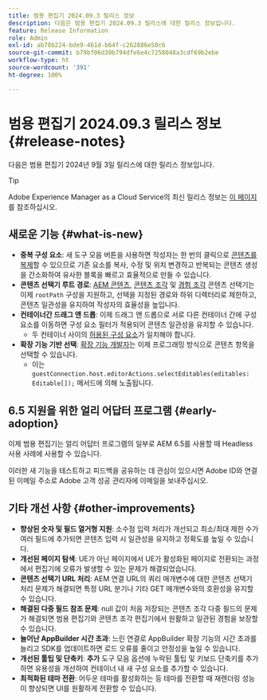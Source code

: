 ```yaml
---
title: 범용 편집기 2024.09.3 릴리스 정보
description: 다음은 범용 편집기 2024.09.3 릴리스에 대한 릴리스 정보입니다.
feature: Release Information
role: Admin
exl-id: ab78b224-bde9-461d-b64f-c262886e50c6
source-git-commit: b79bf06d30b794dfe6e4c7258048a3cdf69b2ebe
workflow-type: ht
source-wordcount: '391'
ht-degree: 100%

---
```


# 범용 편집기 2024.09.3 릴리스 정보 {#release-notes}

다음은 범용 편집기 2024년 9월 3일 릴리스에 대한 릴리스 정보입니다.

>[!TIP]
>
>Adobe Experience Manager as a Cloud Service의 최신 릴리스 정보는 [이 페이지](/help/release-notes/release-notes-cloud/release-notes-current.md)를 참조하십시오.

## 새로운 기능 {#what-is-new}

* **중복 구성 요소**: 새 도구 모음 버튼을 사용하면 작성자는 한 번의 클릭으로 [콘텐츠를 복제](/help/sites-cloud/authoring/universal-editor/authoring.md#duplicating-components)할 수 있으므로 기존 요소를 복사, 수정 및 위치 변경하고 반복되는 콘텐츠 생성을 간소화하여 유사한 블록을 빠르고 효율적으로 만들 수 있습니다.
* **콘텐츠 선택기 루트 경로**: [AEM 콘텐츠](/help/implementing/universal-editor/field-types.md#aem-content), [콘텐츠 조각](/help/implementing/universal-editor/field-types.md#content-fragment) 및 [경험 조각](/help/implementing/universal-editor/field-types.md#experience-fragment) 콘텐츠 선택기는 이제 `rootPath` 구성을 지원하고, 선택을 지정된 경로와 하위 디렉터리로 제한하고, 콘텐츠 일관성을 유지하여 작성자의 효율성을 높입니다.
* **컨테이너간 드래그 앤 드롭**: 이제 드래그 앤 드롭으로 서로 다른 컨테이너 간에 구성 요소를 이동하면 구성 요소 필터가 적용되어 콘텐츠 일관성을 유지할 수 있습니다.
   * 두 컨테이너 사이의 [허용된 구성 요소](/help/implementing/universal-editor/filtering.md)가 일치해야 합니다.
* **확장 기능 기반 선택**: [확장 기능 개발자](/help/implementing/universal-editor/extending.md)는 이제 프로그래밍 방식으로 콘텐츠 항목을 선택할 수 있습니다.
   * 이는 `guestConnection.host.editorActions.selectEditables(editables: Editable[]);` 메서드에 의해 노출됩니다.

## 6.5 지원을 위한 얼리 어답터 프로그램 {#early-adoption}

이제 범용 편집기는 얼리 어답터 프로그램의 일부로 AEM 6.5를 사용할 때 Headless 사용 사례에 사용할 수 있습니다.

이러한 새 기능을 테스트하고 피드백을 공유하는 데 관심이 있으시면 Adobe ID와 연결된 이메일 주소로 Adobe 고객 성공 관리자에 이메일을 보내주십시오.

## 기타 개선 사항 {#other-improvements}

* **향상된 숫자 및 필드 열거형 지원**: 소수점 입력 처리가 개선되고 최소/최대 제한 수가 여러 필드에 추가되면 콘텐츠 입력 시 일관성을 유지하고 정확도를 높일 수 있습니다.
* **개선된 페이지 탐색**: UE가 아닌 페이지에서 UE가 활성화된 페이지로 전환되는 과정에서 편집기에 오류가 발생할 수 있는 문제가 해결되었습니다.
* **콘텐츠 선택기 URL 처리**: AEM 연결 URL의 쿼리 매개변수에 대한 콘텐츠 선택기 처리 문제가 해결되면 특정 URL 분기나 기타 GET 매개변수와의 호환성을 유지할 수 있습니다.
* **해결된 다중 필드 참조 문제**: null 값이 처음 저장되는 콘텐츠 조각 다중 필드의 문제가 해결되면 범용 편집기와 콘텐츠 조각 편집기에서 원활하고 일관된 경험을 보장할 수 있습니다.
* **늘어난 AppBuilder 시간 초과**: 느린 연결로 AppBuilder 확장 기능의 시간 초과를 늘리고 SDK를 업데이트하면 로드 오류를 줄이고 안정성을 높일 수 있습니다.
* **개선된 툴팁 및 단축키**: **추가** 도구 모음 옵션에 누락된 툴팁 및 키보드 단축키를 추가하면 유용성을 개선하여 컨테이너 내 새 구성 요소를 추가할 수 있습니다.
* **최적화된 테마 전환**: 어두운 테마를 활성화하는 등 테마를 전환할 때 재렌더링 성능이 향상되면 UI를 원활하게 전환할 수 있습니다.
